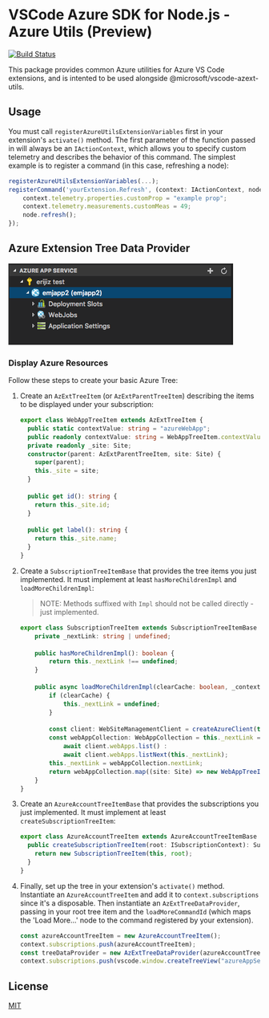 # VSCode Azure SDK for Node.js - Azure Utils (Preview)

[![Build Status](https://dev.azure.com/ms-azuretools/AzCode/_apis/build/status/vscode-azuretools)](https://dev.azure.com/ms-azuretools/AzCode/_build/latest?definitionId=17)

This package provides common Azure utilities for Azure VS Code extensions, and
is intented to be used alongside @microsoft/vscode-azext-utils.

## Usage

You must call `registerAzureUtilsExtensionVariables` first in your extension's
`activate()` method. The first parameter of the function passed in will always
be an `IActionContext`, which allows you to specify custom telemetry and
describes the behavior of this command. The simplest example is to register a
command (in this case, refreshing a node):

```typescript
registerAzureUtilsExtensionVariables(...);
registerCommand('yourExtension.Refresh', (context: IActionContext, node: AzExtTreeItem) => {
    context.telemetry.properties.customProp = "example prop";
    context.telemetry.measurements.customMeas = 49;
    node.refresh();
});
```

## Azure Extension Tree Data Provider

![ExampleTree](resources/ExampleTree.png)

### Display Azure Resources

Follow these steps to create your basic Azure Tree:

1. Create an `AzExtTreeItem` (or `AzExtParentTreeItem`) describing the items to
   be displayed under your subscription:

    ```typescript
    export class WebAppTreeItem extends AzExtTreeItem {
      public static contextValue: string = "azureWebApp";
      public readonly contextValue: string = WebAppTreeItem.contextValue;
      private readonly _site: Site;
      constructor(parent: AzExtParentTreeItem, site: Site) {
        super(parent);
        this._site = site;
      }

      public get id(): string {
        return this._site.id;
      }

      public get label(): string {
        return this._site.name;
      }
    }
    ```

1. Create a `SubscriptionTreeItemBase` that provides the tree items you just
   implemented. It must implement at least `hasMoreChildrenImpl` and
   `loadMoreChildrenImpl`:

    > NOTE: Methods suffixed with `Impl` should not be called directly - just
    > implemented.

    ```typescript
    export class SubscriptionTreeItem extends SubscriptionTreeItemBase {
        private _nextLink: string | undefined;

        public hasMoreChildrenImpl(): boolean {
            return this._nextLink !== undefined;
        }

        public async loadMoreChildrenImpl(clearCache: boolean, _context: IActionContext): Promise<WebAppTreeItem[]> {
            if (clearCache) {
                this._nextLink = undefined;
            }

            const client: WebSiteManagementClient = createAzureClient(this.root, WebSiteManagementClient);
            const webAppCollection: WebAppCollection = this._nextLink === undefined ?
                await client.webApps.list() :
                await client.webApps.listNext(this._nextLink);
            this._nextLink = webAppCollection.nextLink;
            return webAppCollection.map((site: Site) => new WebAppTreeItem(this, site)));
        }
    }
    ```

1. Create an `AzureAccountTreeItemBase` that provides the subscriptions you just
   implemented. It must implement at least `createSubscriptionTreeItem`:
    ```typescript
    export class AzureAccountTreeItem extends AzureAccountTreeItemBase {
      public createSubscriptionTreeItem(root: ISubscriptionContext): SubscriptionTreeItemBase {
        return new SubscriptionTreeItem(this, root);
      }
    }
    ```
1. Finally, set up the tree in your extension's `activate()` method. Instantiate
   an `AzureAccountTreeItem` and add it to `context.subscriptions` since it's a
   disposable. Then instantiate an `AzExtTreeDataProvider`, passing in your root
   tree item and the `loadMoreCommandId` (which maps the 'Load More...' node to
   the command registered by your extension).
    ```typescript
    const azureAccountTreeItem = new AzureAccountTreeItem();
    context.subscriptions.push(azureAccountTreeItem);
    const treeDataProvider = new AzExtTreeDataProvider(azureAccountTreeItem, "appService.loadMore");
    context.subscriptions.push(vscode.window.createTreeView("azureAppService", { treeDataProvider }));
    ```

## License

[MIT](LICENSE.md)
